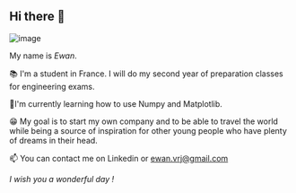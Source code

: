 ## Hi there 👋

![image](https://github.com/user-attachments/assets/642dfdbd-87cc-441d-a6f7-87aa8c005f5f)


My name is *Ewan*.

📚 I'm a student in France. I will do my second year of preparation classes for engineering exams.

🌻I'm currently learning how to use Numpy and Matplotlib.

😁 My goal is to start my own company and to be able to travel the world while being a source of inspiration for other young people who have plenty of dreams in their head.


📫 You can contact me on Linkedin or ewan.vrj@gmail.com


_I wish you a wonderful day !_
<!--
**Pokodess/Pokodess** is a ✨ _special_ ✨ repository because its `README.md` (this file) appears on your GitHub profile.

Here are some ideas to get you started:

- 🔭 I’m currently working on ...
- 🌱 I’m currently learning ...
- 👯 I’m looking to collaborate on ...
- 🤔 I’m looking for help with ...
- 💬 Ask me about ...
- 📫 How to reach me: ...
- 😄 Pronouns: ...
- ⚡ Fun fact: ...
-->
